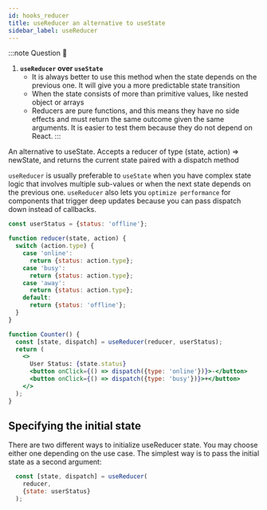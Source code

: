 ```yaml
---
id: hooks_reducer
title: useReducer an alternative to useState
sidebar_label: useReducer
---
```


:::note Question 🤔
1. **`useReducer` over `useState`**
    * It is always better to use this method when the state depends on the previous one. It will give you a more predictable state transition
    * When the state consists of more than primitive values, like nested object or arrays
    * Reducers are pure functions, and this means they have no side effects and must return the same outcome given the same arguments. It is easier to test them because they do not depend on React.
:::

An alternative to useState. Accepts a reducer of type (state, action) => newState, and returns the current state paired with a dispatch method


`useReducer` is usually preferable to `useState` when you have complex state logic that involves multiple sub-values or when the next state depends on the previous one. `useReducer` also lets you `optimize performance` for components that trigger deep updates because you can pass dispatch down instead of callbacks.

```jsx
const userStatus = {status: 'offline'};

function reducer(state, action) {
  switch (action.type) {
    case 'online':
      return {status: action.type};
    case 'busy':
      return {status: action.type};
    case 'away':
      return {status: action.type};
    default:
      return {status: 'offline'};
  }
}

function Counter() {
  const [state, dispatch] = useReducer(reducer, userStatus);
  return (
    <>
      User Status: {state.status}
      <button onClick={() => dispatch({type: 'online'})}>-</button>
      <button onClick={() => dispatch({type: 'busy'})}>+</button>
    </>
  );
}
```

## Specifying the initial state

There are two different ways to initialize useReducer state. You may choose either one depending on the use case. The simplest way is to pass the initial state as a second argument:

```jsx
  const [state, dispatch] = useReducer(
    reducer,
    {state: userStatus}
  );
```